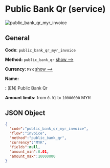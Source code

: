 
# Public Bank Qr (service) 
![public_bank_qr_myr_invoice](https://static.openfintech.io/payment_methods/public_bank_qr_myr_invoice/logo.svg?w=400&c=v0.59.26#w200)  

## General 
 
**Code:** `public_bank_qr_myr_invoice` 
 
**Method:** `public_bank_qr` 
 [show -->](/payment-methods/public_bank_qr/) 
 
**Currency:** `MYR` [show -->](/currencies/MYR/) 
 
**Name:** 
 
:	[EN] Public Bank Qr 
 
**Amount limits:** from `0.01` to `10000000` MYR 

## JSON Object 

```json
{
  "code":"public_bank_qr_myr_invoice",
  "flow":"invoice",
  "method":"public_bank_qr",
  "currency":"MYR",
  "fields":null,
  "amount_min":0.01,
  "amount_max":10000000
}
```  
